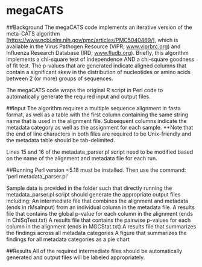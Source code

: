 # megaCATS

##Background
The megaCATS code implements an iterative version of the meta-CATS algorithm [https://www.ncbi.nlm.nih.gov/pmc/articles/PMC5040469/], which is available in the Virus Pathogen Resource (ViPR; www.viprbrc.org) and Influenza Research Database (IRD; www.fludb.org). Briefly, this algorithm implements a chi-square test of independence AND a chi-square goodness of fit test. The p-values that are generated indicate aligned columns that contain a significant skew in the distribution of nucleotides or amino acids between 2 (or more) groups of sequences.

The megaCATS code wraps the original R script in Perl code to automatically generate the required input and output files. 

##Input
The algorithm requires a multiple sequence alignment in fasta format, as well as a table with the first column containing the same string name that is used in the alignment file. Subsequent columns indicate the metadata category as well as the assignment for each sample. **Note that the end of line characters in both files are required to be Unix-friendly and the metadata table should be tab-delimited.

Lines 15 and 16 of the metadata_parser.pl script need to be modified based on the name of the alignment and metadata file for each run.

##Running
Perl version <5.18 must be installed. Then use the command: 'perl metadata_parser.pl'

Sample data is provided in the folder such that directly running the metadata_parser.pl script should generate the appropriate output files including:
  An intermediate file that combines the alignment and metadata (ends in rMsaInput) from an individual column in the metadata file.
  A results file that contains the global p-value for each column in the alignment (ends in ChiSqTest.txt)
  A results file that contains the pairwise p-values for each column in the alignment (ends in MGCStat.txt)
  A results file that summarizes the findings across all metadata categories
  A figure that summarizes the findings for all metadata categories as a pie chart

##Results
All of the required intermediate files should be automatically generated and output files will be labeled appropriately.
